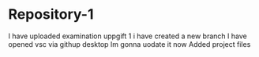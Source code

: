 # Repository-1
I have uploaded examination uppgift 1
i have created a new branch
I have opened vsc via githup desktop
Im gonna uodate it now
Added project files